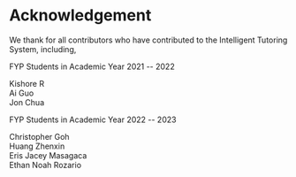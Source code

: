 # Acknowledgement

We thank for all contributors who have contributed to the Intelligent Tutoring System, including,

FYP Students in Academic Year 2021 -- 2022

Kishore R \
Ai Guo\
Jon Chua

FYP Students in Academic Year 2022 -- 2023

Christopher Goh\
Huang Zhenxin\
Eris Jacey Masagaca\
Ethan Noah Rozario